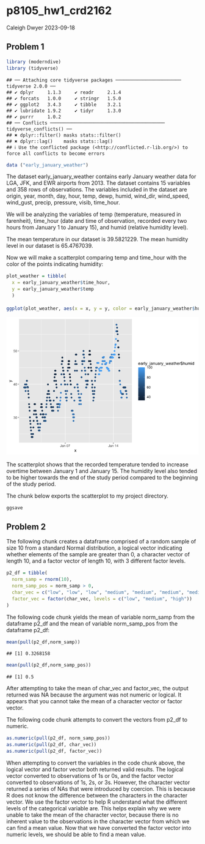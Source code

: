 p8105_hw1_crd2162
================
Caleigh Dwyer
2023-09-18

## Problem 1

``` r
library (moderndive)
library (tidyverse)
```

    ## ── Attaching core tidyverse packages ──────────────────────── tidyverse 2.0.0 ──
    ## ✔ dplyr     1.1.3     ✔ readr     2.1.4
    ## ✔ forcats   1.0.0     ✔ stringr   1.5.0
    ## ✔ ggplot2   3.4.3     ✔ tibble    3.2.1
    ## ✔ lubridate 1.9.2     ✔ tidyr     1.3.0
    ## ✔ purrr     1.0.2     
    ## ── Conflicts ────────────────────────────────────────── tidyverse_conflicts() ──
    ## ✖ dplyr::filter() masks stats::filter()
    ## ✖ dplyr::lag()    masks stats::lag()
    ## ℹ Use the conflicted package (<http://conflicted.r-lib.org/>) to force all conflicts to become errors

``` r
data ("early_january_weather")
```

The dataset early_january_weather contains early January weather data
for LGA, JFK, and EWR airports from 2013. The dataset contains 15
variables and 358 rows of observations. The variables included in the
dataset are origin, year, month, day, hour, temp, dewp, humid, wind_dir,
wind_speed, wind_gust, precip, pressure, visib, time_hour.

We will be analyzing the variables of temp (temperature, measured in
farenheit), time_hour (date and time of observation, recorded every two
hours from January 1 to January 15), and humid (relative humidity
level).

The mean temperature in our dataset is 39.5821229. The mean humidity
level in our dataset is 65.4767039.

Now we will make a scatterplot comparing temp and time_hour with the
color of the points indicating humidity:

``` r
plot_weather = tibble(
  x = early_january_weather$time_hour,
  y = early_january_weather$temp
  )

ggplot(plot_weather, aes(x = x, y = y, color = early_january_weather$humid)) + geom_point()
```

![](p8105_hw1_crd2162_files/figure-gfm/scatterplot_weather-1.png)<!-- -->

The scatterplot shows that the recorded temperature tended to increase
overtime between January 1 and January 15. The humidity level also
tended to be higher towards the end of the study period compared to the
beginning of the study period.

The chunk below exports the scatterplot to my project directory.

``` r
ggsave
```

## Problem 2

The following chunk creates a dataframe comprised of a random sample of
size 10 from a standard Normal distribution, a logical vector indicating
whether elements of the sample are greater than 0, a character vector of
length 10, and a factor vector of length 10, with 3 different factor
levels.

``` r
p2_df = tibble(
  norm_samp = rnorm(10),
  norm_samp_pos = norm_samp > 0,
  char_vec = c("low", "low", "low", "medium", "medium", "medium", "medium", "high", "high", "high"),
  factor_vec = factor(char_vec, levels = c("low", "medium", "high"))
)
```

The following code chunk yields the mean of variable norm_samp from the
dataframe p2_df and the mean of variable norm_samp_pos from the
dataframe p2_df:

``` r
mean(pull(p2_df,norm_samp))
```

    ## [1] 0.3268158

``` r
mean(pull(p2_df,norm_samp_pos))
```

    ## [1] 0.5

After attempting to take the mean of char_vec and factor_vec, the output
returned was NA because the argument was not numeric or logical. It
appears that you cannot take the mean of a character vector or factor
vector.

The following code chunk attempts to convert the vectors from p2_df to
numeric.

``` r
as.numeric(pull(p2_df, norm_samp_pos))
as.numeric(pull(p2_df, char_vec))
as.numeric(pull(p2_df, factor_vec))
```

When attempting to convert the variables in the code chunk above, the
logical vector and factor vector both returned valid results. The
logical vector converted to observations of 1s or 0s, and the factor
vector converted to observations of 1s, 2s, or 3s. However, the
character vector returned a series of NAs that were introduced by
coercion. This is because R does not know the difference between the
characters in the character vector. We use the factor vector to help R
understand what the different levels of the categorical variable are.
This helps explain why we were unable to take the mean of the character
vector, because there is no inherent value to the observations in the
character vector from which we can find a mean value. Now that we have
converted the factor vector into numeric levels, we should be able to
find a mean value.
